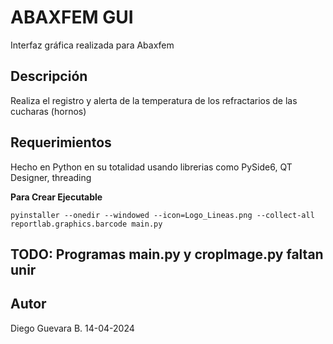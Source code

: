 # ABAXFEM GUI
Interfaz gráfica realizada para Abaxfem

## Descripción
Realiza el registro y alerta de la temperatura de los refractarios de las cucharas (hornos)

## Requerimientos
Hecho en Python en su totalidad usando librerias como PySide6, QT Designer, threading

**Para Crear Ejecutable**

```
pyinstaller --onedir --windowed --icon=Logo_Lineas.png --collect-all reportlab.graphics.barcode main.py
```
## TODO: Programas main.py y cropImage.py faltan unir

## Autor
Diego Guevara B.
14-04-2024
